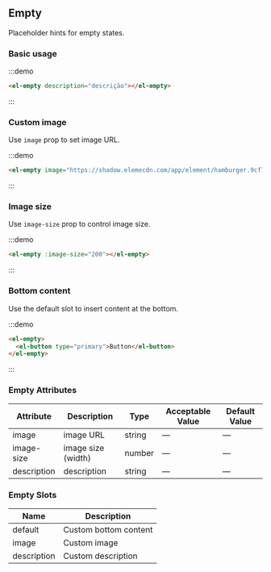 ## Empty

Placeholder hints for empty states.

### Basic usage

:::demo

```html
<el-empty description="descrição"></el-empty>
```
:::

### Custom image

Use `image` prop to set image URL.

:::demo

```html
<el-empty image="https://shadow.elemecdn.com/app/element/hamburger.9cf7b091-55e9-11e9-a976-7f4d0b07eef6.png"></el-empty>
```
:::

### Image size

Use `image-size` prop to control image size.

:::demo

```html
<el-empty :image-size="200"></el-empty>
```
:::

### Bottom content

Use the default slot to insert content at the bottom.

:::demo
```html
<el-empty>
  <el-button type="primary">Button</el-button>
</el-empty>
```
:::

### Empty Attributes
| Attribute       | Description      | Type         | Acceptable Value    | Default Value   |
|-------------  |---------------- |---------------- |---------------------- |-------- |
| image          | image URL       | string  |          —             |    —     |
| image-size    | image size (width)  | number | — |    —  |
| description  | description    | string  |    —  |  — |

### Empty Slots

| Name | Description |
|------|--------|
| default | Custom bottom content  |
| image | Custom image     |
| description | Custom description     |
